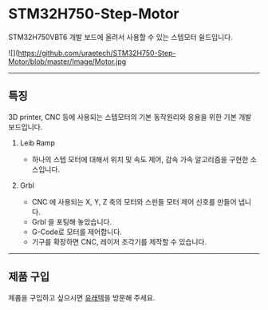 # STM32H750-Step-Motor
STM32H750VBT6 개발 보드에 올려서 사용할 수 있는 스텝모터 쉴드입니다.

![](https://github.com/uraetech/STM32H750-Step-Motor/blob/master/Image/Motor.jpg

---
## 특징
3D printer, CNC 등에 사용되는 스텝모터의 기본 동작원리와 응용을 위한 기본 개발 보드입니다.

1. Leib Ramp
    - 하나의 스텝 모터에 대해서 위치 및 속도 제어, 감속 가속 알고리즘을 구현한 소스입니다.

2. Grbl
    - CNC 에 사용되는 X, Y, Z 축의 모터와 스핀들 모터 제어 신호를 만들어 냅니다.
    - Grbl 을 포팅해 놓았습니다.
    - G-Code로 모터를 제어합니다.
    - 기구를 확장하면 CNC, 레이저 조각기를 제작할 수 있습니다.

----

## 제품 구입
제품을 구입하고 싶으시면 [유래텍](https://uraetech.co.kr)을 방문해 주세요.


